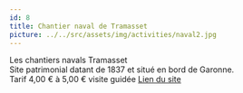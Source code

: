 ```yaml
---
id: 8
title: Chantier naval de Tramasset
picture: ../../src/assets/img/activities/naval2.jpg
---
```

Les chantiers navals Tramasset  
Site patrimonial datant de 1837 et situé en bord de Garonne.  
Tarif 4,00 € à 5,00 € visite guidée
[Lien du site](http://www.chantierstramasset.fr/fr)
